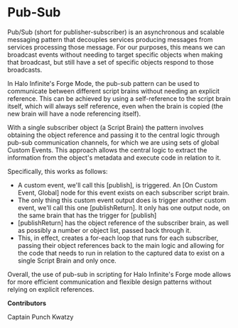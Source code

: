 # Pub-Sub

Pub/Sub (short for publisher-subscriber) is an asynchronous and scalable messaging pattern that decouples services producing messages from services processing those message. For our purposes, this means we can broadcast events without needing to target specific objects when making that broadcast, but still have a set of specific objects respond to those broadcasts.

In Halo Infinite's Forge Mode, the pub-sub pattern can be used to communicate between different script brains without needing an explicit reference. This can be achieved by using a self-reference to the script brain itself, which will always self reference, even when the brain is copied (the new brain will have a node referencing itself).

With a single subscriber object (a Script Brain) the pattern involves obtaining the object reference and passing it to the central logic through pub-sub communication channels, for which we are using sets of global Custom Events. This approach allows the central logic to extract the information from the object's metadata and execute code in relation to it.

Specifically, this works as follows:

* A custom event, we'll call this \[publish], is triggered. An \[On Custom Event, Global] node for this event exists on each subscriber script brain.
* The only thing this custom event output does is trigger another custom event, we'll call this one \[publishReturn]. It only has one output node, on the same brain that has the trigger for \[publish]
* \[publishReturn] has the object reference of the subscriber brain, as well as possibly a number or object list, passed back through it.
* This, in effect, creates a for-each loop that runs for each subscriber, passing their object references back to the main logic and allowing for the code that needs to run in relation to the captured data to exist on a single Script Brain and only once.

Overall, the use of pub-sub in scripting for Halo Infinite's Forge mode allows for more efficient communication and flexible design patterns without relying on explicit references.

**Contributors**

Captain Punch Kwatzy
